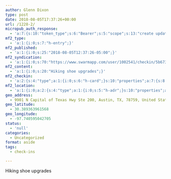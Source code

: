 ```yaml
---
author: Glenn Dixon
type: post
date: 2018-08-05T17:37:26+00:00
url: /1228-2/
micropub_auth_response:
  - 'a:7:{s:10:"token_type";s:6:"Bearer";s:5:"scope";s:13:"create update";s:2:"me";s:28:"https://glenn.thedixons.net/";s:9:"issued_by";s:55:"https://glenn.thedixons.net/wp-json/indieauth/1.0/token";s:9:"client_id";s:27:"https://ownyourswarm.p3k.io";s:9:"issued_at";i:1533182350;s:4:"user";i:1;}'
mf2_type:
  - 'a:1:{i:0;s:7:"h-entry";}'
mf2_published:
  - 'a:1:{i:0;s:25:"2018-08-05T12:37:26-05:00";}'
mf2_syndication:
  - 'a:1:{i:0;s:70:"https://www.swarmapp.com/user/1002541/checkin/5b6735d6fd16bb002c5a4bb7";}'
mf2_content:
  - 'a:1:{i:0;s:20:"Hiking shoe upgrades";}'
mf2_checkin:
  - 'a:2:{s:4:"type";a:1:{i:0;s:6:"h-card";}s:10:"properties";a:7:{s:8:"latitude";a:1:{i:0;d:30.389363961567827487897375249303877353668212890625;}s:9:"longitude";a:1:{i:0;d:-97.74059504270547904525301419198513031005859375;}s:14:"street-address";a:1:{i:0;s:35:"9901 N Capital of Texas Hwy Ste 200";}s:8:"locality";a:1:{i:0;s:6:"Austin";}s:6:"region";a:1:{i:0;s:2:"TX";}s:12:"country-name";a:1:{i:0;s:13:"United States";}s:11:"postal-code";a:1:{i:0;s:5:"78759";}}}'
mf2_location:
  - 'a:1:{i:0;a:2:{s:4:"type";a:1:{i:0;s:5:"h-adr";}s:10:"properties";a:7:{s:8:"latitude";a:1:{i:0;d:30.389363961567827487897375249303877353668212890625;}s:9:"longitude";a:1:{i:0;d:-97.74059504270547904525301419198513031005859375;}s:14:"street-address";a:1:{i:0;s:35:"9901 N Capital of Texas Hwy Ste 200";}s:8:"locality";a:1:{i:0;s:6:"Austin";}s:6:"region";a:1:{i:0;s:2:"TX";}s:12:"country-name";a:1:{i:0;s:13:"United States";}s:11:"postal-code";a:1:{i:0;s:5:"78759";}}}}'
geo_address:
  - 9901 N Capital of Texas Hwy Ste 200, Austin, TX, 78759, United States
geo_latitude:
  - 30.389363961568
geo_longitude:
  - -97.740595042705
status:
  - 'null'
categories:
  - Uncategorized
format: aside
tags:
  - check-ins

---
```

Hiking shoe upgrades